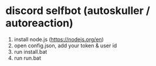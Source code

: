 # discord selfbot (autoskuller / autoreaction)
1. install node.js (https://nodejs.org/en)
2. open config.json, add your token & user id
3. run install.bat
4. run run.bat
